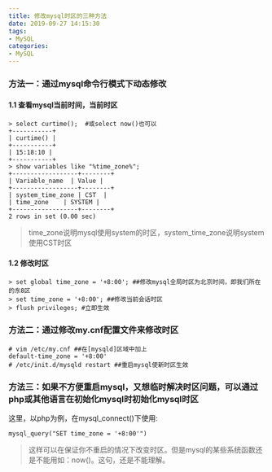```yaml
---
title: 修改mysql时区的三种方法
date: 2019-09-27 14:15:30
tags:
- MySQL
categories:
- MySQL
---
```


### 方法一：通过mysql命令行模式下动态修改 ###

#### 1.1 查看mysql当前时间，当前时区 ####

```shell
> select curtime();  #或select now()也可以
+-----------+
| curtime() |
+-----------+
| 15:18:10 |
+-----------+
> show variables like "%time_zone%";
+------------------+--------+
| Variable_name  | Value |
+------------------+--------+
| system_time_zone | CST  |
| time_zone    | SYSTEM |
+------------------+--------+
2 rows in set (0.00 sec)
```

> time_zone说明mysql使用system的时区，system_time_zone说明system使用CST时区
> 

<!-- more -->

#### 1.2 修改时区 ####

```
> set global time_zone = '+8:00'; ##修改mysql全局时区为北京时间，即我们所在的东8区
> set time_zone = '+8:00'; ##修改当前会话时区
> flush privileges; #立即生效
```

### 方法二：通过修改my.cnf配置文件来修改时区 ###

```
# vim /etc/my.cnf ##在[mysqld]区域中加上
default-time_zone = '+8:00'
# /etc/init.d/mysqld restart ##重启mysql使新时区生效
```

### 方法三：如果不方便重启mysql，又想临时解决时区问题，可以通过php或其他语言在初始化mysql时初始化mysql时区 ###

这里，以php为例，在mysql_connect()下使用:

```
mysql_query("SET time_zone = '+8:00'")
```

> 这样可以在保证你不重启的情况下改变时区。但是mysql的某些系统函数还是不能用如：now()。这句，还是不能理解。
